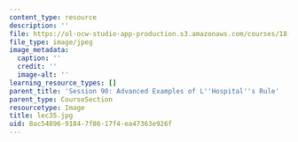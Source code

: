 ```yaml
---
content_type: resource
description: ''
file: https://ol-ocw-studio-app-production.s3.amazonaws.com/courses/18-01sc-single-variable-calculus-fall-2010/8ac5489691847f8617f4ea47363e926f_lec35.jpg
file_type: image/jpeg
image_metadata:
  caption: ''
  credit: ''
  image-alt: ''
learning_resource_types: []
parent_title: 'Session 90: Advanced Examples of L''Hospital''s Rule'
parent_type: CourseSection
resourcetype: Image
title: lec35.jpg
uid: 8ac54896-9184-7f86-17f4-ea47363e926f
---
```

